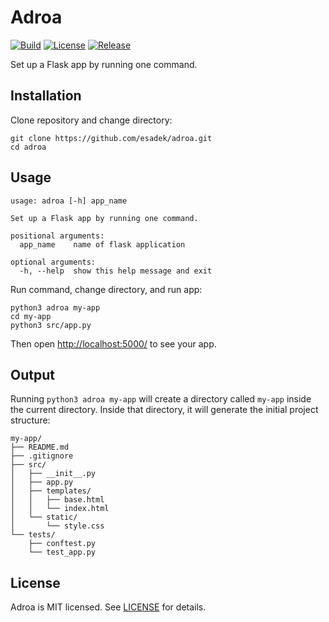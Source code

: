 # Adroa

[![Build](https://img.shields.io/github/actions/workflow/status/esadek/adroa/ci.yml?branch=main
)](https://github.com/esadek/adroa/actions/workflows/ci.yml)
[![License](https://img.shields.io/github/license/esadek/adroa)](https://github.com/esadek/adroa/blob/main/LICENSE)
[![Release](https://img.shields.io/github/v/release/esadek/adroa)](https://github.com/esadek/adroa/releases)

Set up a Flask app by running one command.

## Installation

Clone repository and change directory:

```
git clone https://github.com/esadek/adroa.git
cd adroa
```

## Usage

```
usage: adroa [-h] app_name

Set up a Flask app by running one command.

positional arguments:
  app_name    name of flask application

optional arguments:
  -h, --help  show this help message and exit
```

Run command, change directory, and run app:

```
python3 adroa my-app
cd my-app
python3 src/app.py
```

Then open [http://localhost:5000/](http://localhost:5000/) to see your app.

## Output

Running `python3 adroa my-app` will create a directory called `my-app` inside the current directory. Inside that directory, it will generate the initial project structure:

```
my-app/
├── README.md
├── .gitignore
├── src/
│   ├── __init__.py
│   ├── app.py
│   ├── templates/
│   │   ├── base.html
│   │   └── index.html
│   └── static/
│       └── style.css
└── tests/
    ├── conftest.py
    └── test_app.py
```

## License

Adroa is MIT licensed. See [LICENSE](https://github.com/esadek/adroa/blob/main/LICENSE) for details.